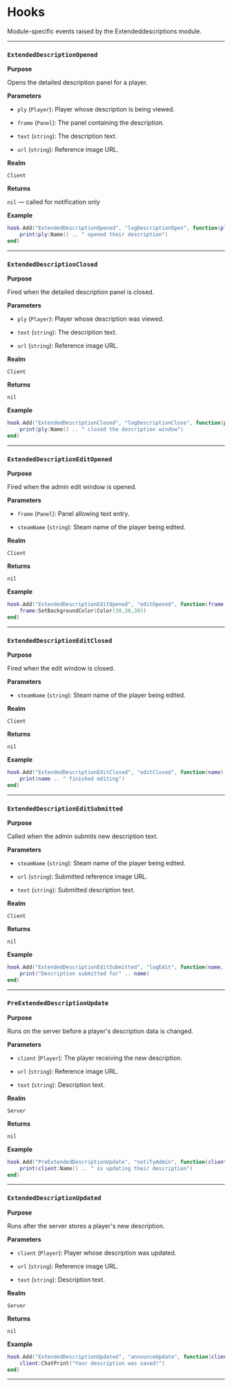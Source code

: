 # Hooks

Module-specific events raised by the Extendeddescriptions module.

---

### `ExtendedDescriptionOpened`

**Purpose**

Opens the detailed description panel for a player.

**Parameters**

* `ply` (`Player`): Player whose description is being viewed.

* `frame` (`Panel`): The panel containing the description.

* `text` (`string`): The description text.

* `url` (`string`): Reference image URL.

**Realm**

`Client`

**Returns**

`nil` — called for notification only

**Example**

```lua
hook.Add("ExtendedDescriptionOpened", "logDescriptionOpen", function(ply, frame, text, url)
    print(ply:Name() .. " opened their description")
end)
```

---

### `ExtendedDescriptionClosed`

**Purpose**

Fired when the detailed description panel is closed.

**Parameters**

* `ply` (`Player`): Player whose description was viewed.

* `text` (`string`): The description text.

* `url` (`string`): Reference image URL.

**Realm**

`Client`

**Returns**

`nil`

**Example**

```lua
hook.Add("ExtendedDescriptionClosed", "logDescriptionClose", function(ply, text, url)
    print(ply:Name() .. " closed the description window")
end)
```

---

### `ExtendedDescriptionEditOpened`

**Purpose**

Fired when the admin edit window is opened.

**Parameters**

* `frame` (`Panel`): Panel allowing text entry.

* `steamName` (`string`): Steam name of the player being edited.

**Realm**

`Client`

**Returns**

`nil`

**Example**

```lua
hook.Add("ExtendedDescriptionEditOpened", "editOpened", function(frame, name)
    frame:SetBackgroundColor(Color(30,30,30))
end)
```

---

### `ExtendedDescriptionEditClosed`

**Purpose**

Fired when the edit window is closed.

**Parameters**

* `steamName` (`string`): Steam name of the player being edited.

**Realm**

`Client`

**Returns**

`nil`

**Example**

```lua
hook.Add("ExtendedDescriptionEditClosed", "editClosed", function(name)
    print(name .. " finished editing")
end)
```

---

### `ExtendedDescriptionEditSubmitted`

**Purpose**

Called when the admin submits new description text.

**Parameters**

* `steamName` (`string`): Steam name of the player being edited.

* `url` (`string`): Submitted reference image URL.

* `text` (`string`): Submitted description text.

**Realm**

`Client`

**Returns**

`nil`

**Example**

```lua
hook.Add("ExtendedDescriptionEditSubmitted", "logEdit", function(name, url, text)
    print("Description submitted for" .. name)
end)
```

---

### `PreExtendedDescriptionUpdate`

**Purpose**

Runs on the server before a player's description data is changed.

**Parameters**

* `client` (`Player`): The player receiving the new description.

* `url` (`string`): Reference image URL.

* `text` (`string`): Description text.

**Realm**

`Server`

**Returns**

`nil`

**Example**

```lua
hook.Add("PreExtendedDescriptionUpdate", "notifyAdmin", function(client, url, text)
    print(client:Name() .. " is updating their description")
end)
```

---

### `ExtendedDescriptionUpdated`

**Purpose**

Runs after the server stores a player's new description.

**Parameters**

* `client` (`Player`): Player whose description was updated.

* `url` (`string`): Reference image URL.

* `text` (`string`): Description text.

**Realm**

`Server`

**Returns**

`nil`

**Example**

```lua
hook.Add("ExtendedDescriptionUpdated", "announceUpdate", function(client, url, text)
    client:ChatPrint("Your description was saved!")
end)
```

---

